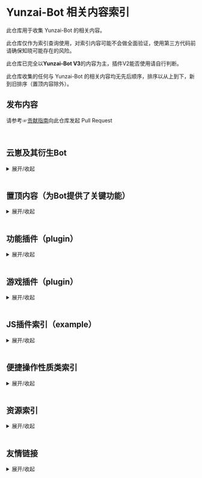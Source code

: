 # Yunzai-Bot 相关内容索引

此仓库用于收集 Yunzai-Bot 的相关内容。

此仓库仅作为索引查询使用，对索引内容可能不会做全面验证，使用第三方代码前请确保知晓可能存在的风险。

此仓库已完全以**Yunzai-Bot V3**的内容为主，插件V2能否使用请自行判断。

此仓库收集的任何与 Yunzai-Bot 的相关内容均无先后顺序，排序以从上到下，新到旧排序（置顶内容除外）。

## 发布内容

请参考☞[贡献指南](./CONTRIBUTING.md)向此仓库发起 Pull Request

<br>

## 云崽及其衍生Bot

<details><summary>展开/收起</summary>

| 名称 | 作者 | GitHub | Gitee | 备注  | 推荐使用优先级 |
|------| ---- | ------ | ----- | ----- | ----- |
| Yunzai-Bot 索引库 | [@渔火Arcadia](https://gitee.com/yhArcadia) | [☞GitHub](https://github.com/yhArcadia/Yunzai-Bot-plugins-index) | [☞Gitee](https://gitee.com/yhArcadia/Yunzai-Bot-plugins-index) | 云崽相关内容索引库 | - |
| Yunzai-Bot | [@Le-niao](https://gitee.com/Le-niao) | [☞GitHub](https://github.com/Le-niao/Yunzai-Bot) | [☞Gitee](https://gitee.com/Le-niao/Yunzai-Bot) | 原版 Yunzai | ■□□□□ |
| Yunzai-Bot-lite | [@听语惊花](https://github.com/Nwflower) | [☞GitHub](https://github.com/Nwflower/yunzai-bot-lite) | [☞Gitee](https://gitee.com/Nwflower/yunzai-bot-lite) | 轻量版，无原神功能 | □□□□□ |
| Miao-Yunzai | [@喵喵](https://gitee.com/yoimiya-kokomi) | [☞GitHub](https://github.com/yoimiya-kokomi/Miao-Yunzai) | [☞Gitee](https://gitee.com/yoimiya-kokomi/Miao-Yunzai) | 喵版 Yunzai | ■■■■■ |
| TRSS-Yunzai | [@时雨🌌星空](../../../../TimeRainStarSky) | [☞GitHub](https://github.com/TimeRainStarSky/Yunzai) | [☞Gitee](https://gitee.com/TimeRainStarSky/Yunzai) | Yunzai 应用端，支持多账号，支持协议端：go-cqhttp、ComWeChat、GSUIDCore、ICQQ、QQ频道、微信、KOOK、Telegram、Discord | ■■■■□ |
| Alemon-Bot | [@lemonade](https://github.com/ningmengchongshui/alemon) | [☞GitHub](https://github.com/ningmengchongshui/alemon) | [☞Gitee](https://gitee.com/ningmengchongshui/alemon) | [点击查看Alemon开发框架官方文档](http://ningmengchongshui.gitee.io/alemon) | ■■■□□ |

</details>

<br>

## 置顶内容（为Bot提供了关键功能）

<details><summary>展开/收起</summary>

| 名称  |  作者  | 备注  |
|-------| ----- |------ |
| [锅巴插件 (guoba-plugin)](https://gitee.com/guoba-yunzai/guoba-plugin) | [@zolay-poi](https://github.com/zolay-poi) | V3主要提供云崽的网页端后台管理界面功能；V2提供丝滑迁移V3功能。 |
| [戏天插件 (xitian-plugin)](https://gitee.com/XiTianGame/xitian-plugin) | [@戏天](https://github.com/XiTianGame) | 【该插件若报错请见其[issues/I6B5WW](https://gitee.com/XiTianGame/xitian-plugin/issues/I6B5WW)】提供js类插件管理功能 |
| [喵喵插件 (miao-plugin)](https://gitee.com/yoimiya-kokomi/miao-plugin) | [@喵喵](https://gitee.com/yoimiya-kokomi)| Miao-Plugin是一个Yunzai-Bot的升级插件，提供包括角色面板查询等升级功能 |
| [QQ频道插件（QQGuild-Plugin）](https://github.com/2y8e9h22/QQGuild-Plugin)|[@2y8e9h22](https://github.com/2y8e9h22)|安装本插件可以让你的频道机器人使用云崽的功能. ^_^|
| [图鉴 (Atlas)](https://github.com/Nwflower/atlas) | [@听语惊花](https://github.com/Nwflower/) | 支持原神和崩坏：星穹铁道的新一代图鉴插件 |

</details>

<br>

## 功能插件（plugin）
 
<details><summary>展开/收起</summary>

<!-- 请在表首添加新行 -->

| 名称  |  作者  | 备注  |
|-------| ----- |------ |
| [重置版千羽插件(reset-qianyu-plugin)](https://gitee.com/think-first-sxs/reset-qianyu-plugin) | [@think-first-sxs](https://gitee.com/think-first-sxs)   | 对千羽插件进行重置，优化功能，一个咕咕咕插件 |
| [涩图监听插件(nsfwjs-plugin)](https://gitee.com/CikeyQi/nsfwjs-plugin) | [@0卡苏打水](https://github.com/CikeyQi)  [@erzaozi](https://github.com/erzaozi) | 基于本地的免费涩图监听插件，得益于NSFWJS，检测速度极快。使用TensorFlow，低配置服务器也能流畅运行 |
| [AI绘图插件(mj-plugin)](https://gitee.com/CikeyQi/mj-plugin) | [@0卡苏打水](https://github.com/CikeyQi)  [@erzaozi](https://github.com/erzaozi) | 又一个AI绘图插件，使用Midjourney接口，实现在QQ内使用Midjourney生成图片 |
| [卿何插件(qinghe-plugin)](https://gitee.com/Tloml-Starry/qinghe-plugin) | [@Tloml-Starry](https://gitee.com/Tloml-Starry) | 提供各种娱乐功能，更多功能持续更新中...详情请看[Wiki](https://gitee.com/Tloml-Starry/qinghe-plugin/wikis/%E5%8A%9F%E8%83%BDWiki) |
| [碧蓝档案插件(BlueArchive-plugin)](https://gitee.com/all-thoughts-are-broken/blue-archive) | [@万念断绝](https://gitee.com/all-thoughts-are-broken) | 提供碧蓝档案的一些有用的或没有用的攻略帮助 |
| [库洛插件<br />(Yunzai-Kuro-Plugin)](https://github.com/TomyJan/Yunzai-Kuro-Plugin) | [@TomyJan](https://github.com/TomyJan) | 库洛游戏插件 |
|[小月插件 (xiaoyue-Plugin)](https://gitee.com/bule-Tech/xiaoyue-plugin) | [@bule-Tech](https://gitee.com/bule-Tech) | 由云溪院提供的最后一版小月插件,有戳一戳,抖音,blbl解析,插件及插件包安装等功能,现已无法更新 |
|[无用插件 (Useless-Plugin)](https://gitee.com/SmallK111407/useless-plugin) | [@曉K](https://gitee.com/SmallK111407) | 提供通过云崽随机发送云崽圈子一些人不寻常、逆天、乐子、搞笑、有趣等等的发言的功能 |
|[天如插件 (TianRu-plugin)](https://gitee.com/HDTianRu/TianRu-plugin)|[@天如](https://github.com/HDTianRu) |获取"提瓦特小助手"抽卡记录，执行各种语言代码，模拟指定QQ执行指令，生成二维码，将数字变成114514组合的恶臭数字....等各种小功能|
|[Phigros查分插件 (PhigrosLibrary-plugin)](https://github.com/Walkersifolia/PhigrosLibrary-plugin)|[@圈圈](https://github.com/Walkersifolia)|无需手动输入，获取SessionToken并绑定就可以从云端服务器查分，自动生成b19图片，精美的UI设计by[@七星](https://github.com/QiXingQXX)，插件内也给出了获取SessionToken的方式|
| [面板插件 (panel-plugin)](https://gitee.com/yunzai-panel/README) | [@硫酸钡Barite](../../../../CUZNIL) | 对[喵喵插件](https://gitee.com/yoimiya-kokomi/miao-plugin)的面板数据提供操作：转换旧版圣遗物格式、适配[Gspanel](https://github.com/monsterxcn/nonebot-plugin-gspanel)、备份面板 |
| [清凉插件 (ql-plugin)](https://gitee.com/xwy231321/ql-plugin) | [@xwy](https://gitee.com/xwy231321) | 随机二三次元图片，含限制级，清凉图插件重构版,并且包含某个神奇的文件,可以___🐴 |
| [云•冰祈 (Cloud_Icepray)](https://gitee.com/koinori/Icepray) | [@koinori](https://gitee.com/koinori) | 搭建于云端，集娱乐于管理功能于一身的轻量化插件 |
| [憨憨插件 (hanhan-plugin) ](https://github.com/hanhan258/hanhan-plugin) | [@憨憨](https://github.com/hanhan258)  [@ycxom](https://github.com/ycxom) | 支持ping、摩斯、url、base64等工具；JK、黑白丝、小姐姐、买家秀等图片功能；发癫、mc酱、随机柴郡、叼发言、来张叼图，俄罗斯转盘游戏等娱乐功能；还有搜一搜工具，支持市面上绝大部分搜索引擎和网站|
| [鳄梨插件 (Avocado-Plugin) ](https://github.com/Qz-Sean/avocado-plugin) | [@Qz-Sean](https://github.com/Qz-Sean) | 支持查询热映电影信息、天气查询、md渲染、灵活的网页预览与翻译、只为一个人疯狂(发癫)、抽象的指令规则|
| [寸幼萱插件(cunyx-plugin) ](https://gitee.com/cunyx/cunyx-plugin) | [@最好喝的小米粥](https://gitee.com/cunyx) [@等风来](https://gitee.com/Wind-is-so-strong) | 每日60秒、爱坤身份证、原神星铁信息查询、星铁原神前瞻内容及兑换码、二维码生成、encode编码和游玩淫趴小游戏(强烈建议阅读[README.md](https://gitee.com/cunyx/cunyx-plugin/blob/master/README.md)以获得更佳使用体验)|
| [ws插件(ws-plugin) ](https://gitee.com/xiaoye12123/ws-plugin)| [@小叶](https://gitee.com/xiaoye12123) | 提供了云崽通过ws连接onebot标准的机器人 |
| [文案插件(wenan-plugin) ](https://gitee.com/white-night-fox/wenan-plugin)| [@白夜狐狸](https://gitee.com/white-night-fox/projects)|提供了云崽回复类文案 |
| [牛牛大作战Beta(impart-pro-plugin) ](https://gitee.com/sumght/impart-pro-plugin)| [@sumght](https://gitee.com/sumght) | 牛牛大作战先行测试，男人之间细说的互动玩法(原银趴插件) |
| [阿尔萌插件 (armoe-plugin)](https://gitee.com/armoe-project/armoe-plugin)| [@真心](https://github.com/RealHeart) | 提供R6战绩查询、KOOK在线查询等功能|
| [星铁插件（StarRail-plugin）](https://gitee.com/hewang1an/StarRail-plugin)| [@鹤望兰](https://gitee.com/hewang1an) | 一个提供了崩坏星穹铁道部分查询功能的插件，如#星铁卡片 #星铁体力 #星铁收入 等|
| [阴天插件（Y-Tian-Plugin）](https://gitee.com/wan13877501248/y-tian-plugin)| [@Hello World](https://gitee.com/wan13877501248)  [@yuanpluss](https://gitee.com/yuanpluss) | 一个Yunzai-Bot V3小功能集成的插件包,集AI、娱乐、功能性于一体，让你的机器人变得更为全面且多功能。|
| [ChatGLM的api插件](https://gitee.com/394911284/chatztc) | [@蓝蓝的青金石](https://gitee.com/394911284) | 这是一个对接ChatGLM的聊天api的云崽bot插件 |
| [AFanSKyQs插件（FanSky_Qs）](https://github.com/AFanSKyQs/FanSky_Qs) | [ @AFanSKyQs](https://github.com/AFanSKyQs) |提瓦特小助手功能实现(队伍伤害等)、[打卡×魔晶系统]、OpenAI多模型拓展、票房查询、各图包整合收录触发等...|
| [七圣召唤战绩查询（call_of_seven_saints）](https://gitee.com/huangshx2001/call_of_seven_saints) | [@癫癫博士](https://gitee.com/huangshx2001) | 查询自己七圣召唤胜率以及卡牌喜好，目标用户应该是七圣召唤忠实玩家以及牌佬群机器人 |
| [屁股肉插件 (phi-plugin)](https://github.com/catrong/phi-plugin) | [@Catrong](https://github.com/Catrong) | 提供phigros现有曲目的曲目信息查询、个人rks计算、随机phigros曲目等功能 |
| [小雪插件 (XiaoXuePlugin)](https://gitee.com/XueWerY/XiaoXuePlugin) | [@XueWerY](https://gitee.com/XueWerY) | 让bot变得人性化，提升用户和bot的交互体验，提供bot更多的管理，提供更多的依赖库，拓展新功能效率高 |
| [R插件 (rconsole-plugin)](https://gitee.com/kyrzy0416/rconsole-plugin) | [@zhiyu](https://gitee.com/kyrzy0416) | 专门为朋友们写的Yunzai-Bot插件，专注图片分享和生活的插件！ |
| [光遇插件 (Tlon-Sky)](https://gitee.com/Tloml-Starry/Tlon-Sky) | [@Tloml-Starry](https://giett.com/Tloml-Starry)  [@自闭歆](https://gitee.com/xin-closing-fuse) | 《光·遇》游戏插件，功能列表[点此查看](https://gitee.com/Tloml-Starry/Tlon-Sky/raw/master/resource/%E5%8A%9F%E8%83%BD%E5%88%97%E8%A1%A8.png) |
| [WeLM对话插件 (WeLM-plugin)](https://github.com/JD1433223/WeLM-plugin) | [@JD](https://gitee.com/jd66666) [@兰罗摩](https://gitee.com/Arama_admin) [@书辞千楪](https://gitee.com/shuciqianye) | 提供个性ai问答、提问和续写(chatgpt下下下位替代)功能 |
| [枫叶插件 (hs-qiqi-Plugin)](https://plugin.fengye.ink/) | [@Kesally](https://gitee.com/kesally)  [@七七](https://gitee.com/fengyeplugin) | 提供多个AI对话，名片自动绑定uid，坤图，睡眠时间等有趣且实用的娱乐小功能 |
| [AI绘图插件 (ap-plugin)](https://gitee.com/yhArcadia/ap-plugin)     | [@渔火Arcadia](https://gitee.com/yhArcadia) [@苏苏](https://nahida.com.cn) | 提供AI绘图及其衍生功能：#以文生图、#以图生图、图片清晰术、生成“二次元的我”形象等|
| [小叶插件 (xiaoye-plugin)](https://gitee.com/xiaoye12123/xiaoye-plugin)     | [@小叶](https://gitee.com/xiaoye12123) | 模拟刷圣遗物和强化,可自定义概率 |
| [自动化插件 (auto-plugin)](https://github.com/Nwflower/auto-plugin) | [@听语惊花](https://github.com/Nwflower/) | 原神倒计时、自动发说说...可能是史上最强大的群名片更新插件。另外还提供了一些自动化小功能。 |
| [ChаtGPT问答插件（chаtgpt-plugin）](https://github.com/ikechan8370/chatgpt-plugin) | [@ikechan8370](https://github.com/ikechan8370) | ChаtGPT问答插件 |
| [榴莲插件 (liulian-plugin)](https://gitee.com/huifeidemangguomao/liulian-plugin) |[@会飞的芒果猫](https://gitee.com/huifeidemangguomao)[@萧枘](https://gitee.com/xiaoxiaorurui) | 一个Yunzai-Bot插件，提供原神地下地图、B站推送、插件管理等一些拓展功能(部分功能需要在云崽根目录下执行`pnpm install -P`安装依赖或安装图片加量包以保证正常使用) |
| [止水插件 (zhishui-plugin)](https://gitee.com/fjcq/zhishui-plugin) | [@止水](https://gitee.com/fjcq) | 搜剧插件 |
| [Recreation-plugin](https://github.com/QiuLing0/recreation-plugin) | [@QiuLing0](https://github.com/QiuLing0) | 基于YunzaiV3.0版本衍生娱乐插件，插件将不断集成娱乐工具 |
| [Python插件 (py-plugin)](https://gitee.com/realhuhu/py-plugin) | [@realhuhu](https://gitee.com/realhuhu) | 主要提供nonebot2机器人服务|
| [AI语音本地生成 (vits_yunzai_plugin)](https://gitee.com/sumght/vits_yunzai_plugin) | [@sumght-z](https://github.com/sumght-z) | 基于vits本地生成原神/崩三语音 [生成效果演示](https://www.bilibili.com/video/BV1ke4y1p7qq)|
| [TRSS 插件 (TRSS-Plugin)](https://Yunzai.TRSS.me) | [@时雨🌌星空](../../../../TimeRainStarSky) | 图片修复、图片背景去除、原神语音合成、系统信息、二维码生成、米哈游登录、Markdown、代码高亮、远程命令、文件操作、云盘操作 |
| [windoge-plugin](https://github.com/gxy12345/windoge-plugin) | [@gxy12345](https://github.com/gxy12345) | **【注意：该插件没有Gitee镜像】**提供一些**国际服**便捷功能，以及继续维护参考面板数据 |
| [椰奶插件 (yenai-plugin)](https://www.yenai.ren) | [@椰羊](https://github.com/yeyang52)| 提供Bot事件通知、搜图搜番、群管、Pixiv等功能 |
| [小飞插件 (xiaofei-plugin)](https://gitee.com/xfdown/xiaofei-plugin) | [@小飞](https://gitee.com/xfdown) | 多选点歌、天气查询、原神注册时间查询 |
| [l-plugin](https://github.com/liuly0322/l-plugin) | [@liuly0322](https://github.com/liuly0322) | 塔罗牌，抽签，骰子，今天吃什么，tex图片等 |
| [土块插件（QQ频道版） (earth-k-plugin)](https://gitee.com/diqiushengwu/earth-k-plugin) |  [@地球生物](https://gitee.com/diqiushengwu) [@曉K](https://gitee.com/SmallK111407) | 适用于QQ频道的土块插件，功能同下，详见插件帮助 |
| [土块插件 (earth-k-plugin)](https://gitee.com/SmallK111407/earth-k-plugin) | [@地球生物](https://gitee.com/diqiushengwu) [@曉K](https://gitee.com/SmallK111407) | 提供了猜语音、打我、练习记忆力小游戏，获取游戏内过场动画及角色PV，AI画图，卜卦，图片可视化点歌/视频/小说/漫画，原史（原神角色/圣遗物/武器/NPC等背景故事等）等功能 |
| [麟插件 (lin-plugin)](https://gitee.com/go-farther-and-farther/lin-plugin) | [@越追越远](https://gitee.com/go-farther-and-farther) | ai接口以及配置了相关设置的功能，全局点赞、复读打断等智能化工具,发送日志文件，一些查询功能等工具 |
| [碎月插件 (suiyue)](https://gitee.com/Acceleratorsky/suiyue)|[@碎月](https://gitee.com/Acceleratorsky) | 疫情，清晰度提升，搜番，搜磁力，疯狂星期四，计算器 |
| [闲心插件 (xianxin-plugin)](https://gitee.com/xianxincoder/xianxin-plugin) |[@闲心](https://gitee.com/xianxincoder) |是一个集米游社cos、米游社wiki攻略、B站up动态推送(支持长图模式)、神秘指令、群战小游戏、五子棋、21点等功能的插件 [喵崽版点我](https://gitee.com/masuzuillust/xianxin-plugin) [TRSS版点我](https://gitee.com/snowtafir/xianxin-plugin)|
| [白纸插件 (zhi-plugin)](https://github.com/HeadmasterTan/zhi-plugin)    | [@HeadmasterTan](https://github.com/HeadmasterTan) | 提供B站动态推送。优化云崽的“添加”功能，可在同一触发词下添加多个回复 |
| [成就插件 (achievements-plugin)](https://gitee.com/zolay-poi/achievements-plugin) | [@zolay-poi](https://gitee.com/zolay-poi) | 提供成就查漏、成就搜索等功能 |
| [抽卡插件 (flower-plugin)](https://github.com/Nwflower/flower-plugin) | [@听语惊花](https://github.com/Nwflower/) | 百连、单抽、文字狱、转生、隐形拉黑等 |
| [扩展插件 (Depot-js-plugin)](https://gitee.com/lycofuture/Depot-js-plugin) | [@Lycofuture](https://gitee.com/lycofuture) | 随心api，GTP-API，网页预览，woc 指令，风控处理 ，广播，QQ 凶吉查询 |
<!-- 请不要在此处添加行，请在此表格顶部添加 -->

</details>

<br>

## 游戏插件（plugin）

<details><summary>展开/收起</summary>

<!-- 请在表首添加新行 -->
| 名称  |  作者  | 备注  |
|-------| ----- |------ |
| [虚空插件 (akasha-terminal-plugin)](https://gitee.com/go-farther-and-farther/akasha-terminal-plugin) | [@越追越远](https://gitee.com/go-farther-and-farther) | 提供企鹅群游戏,目前实现了群内决斗,娶群友等有趣的小游戏 |
| [咸鱼插件 (xianyu-plugin)](https://gitee.com/suancaixianyu/xianyu-plugin) | [@酸菜咸鱼](https://gitee.com/suancaixianyu) | 一些群聊对战小游戏，没有文游的复杂体系，休闲娱乐，老少皆宜 |

<!-- 请不要在此处添加行，请在此表格顶部添加 -->

</details>

<br>

## JS插件索引（example）

<details><summary>展开/收起</summary>  

可以点击查看源码，另存为js文件来使用

<!-- 在“源码”列，链接指向的是该js文件的源码（raw）地址 -->
<!-- 请在表首添加新行 -->

| 名称  |  作者  | 源码 | 备注  |
| --- | --- | ---- | -------|
| [读取头像生产踹人表情包](https://gitee.com/Zyy955/Yunzai-Bot-plugin) | [@Zyy955](https://gitee.com/Zyy955) | [查看源码](https://gitee.com/Zyy955/Yunzai-Bot-plugin/blob/main/kick.js) |读取头像生产踹人表情包 适用于`miaozai`的icqq，`trss`的gocq群，私聊，频道插件|
| [踢人黑名单](https://gitee.com/sinds/yunzai-example) | [ @sinds](https://gitee.com/sinds) | [查看源码](https://gitee.com/sinds/yunzai-example/blob/master/Qinuos.js) |可以在q群上拉黑别人 然后自动检测发送者踢出|
| [设置主人](https://gitee.com/Zyy955/Yunzai-Bot-plugin) | [@Zyy955](https://gitee.com/Zyy955) | [查看源码](https://gitee.com/Zyy955/Yunzai-Bot-plugin/raw/main/SetMaster.js) |使用指令快捷设置主人 可在成为主人之后直接将指定用户添加为新的主人|
| [lol战绩查询](https://gitee.com/dungeonmaster/yunzai-example) | [@所有二刺螈都得死](https://gitee.com/dungeonmaster) | [查看源码](https://gitee.com/dungeonmaster/yunzai-example/blob/master/lol%E6%9F%A5%E8%AF%A2%E6%88%98%E7%BB%A9.js) |lol战绩查询，可以查询wegame隐藏战绩的|
| [搜磁力](https://gitee.com/dungeonmaster/yunzai-example) | [@所有二刺螈都得死](https://gitee.com/dungeonmaster) | [查看源码](https://gitee.com/dungeonmaster/yunzai-example/blob/master/%E6%90%9C%E7%A3%81%E5%8A%9B5.0.js) |搜磁力，帮你找到车牌号链接|
| [对联](https://gitee.com/dungeonmaster/yunzai-example) | [@所有二刺螈都得死](https://gitee.com/dungeonmaster) | [查看源码](https://gitee.com/dungeonmaster/yunzai-example/blob/master/%E5%AF%B9%E8%81%94.js) |和ai对对联的插件|
| [ai对比两件事物](https://gitee.com/dungeonmaster/yunzai-example) | [@所有二刺螈都得死](https://gitee.com/dungeonmaster) | [查看源码](https://gitee.com/dungeonmaster/yunzai-example/blob/master/ai%E5%AF%B9%E6%AF%94.js) |让ai锐评两件事物，需要魔法才能用哦~|
| [b站热搜](https://gitee.com/dungeonmaster/yunzai-example) | [@所有二刺螈都得死](https://gitee.com/dungeonmaster) | [查看源码](https://gitee.com/dungeonmaster/yunzai-example/blob/master/b%E7%AB%99%E7%83%AD%E6%90%9C.js) |b站热搜|
| [舔狗日记](https://gitee.com/dungeonmaster/yunzai-example) | [@所有二刺螈都得死](https://gitee.com/dungeonmaster) | [查看源码](https://gitee.com/dungeonmaster/yunzai-example/blob/master/%E8%88%94%E7%8B%97%E6%97%A5%E8%AE%B0.js) |舔狗日记|
| [迫害群友](https://gitee.com/liuhaof/Plugins) | [@Vzx.](https://gitee.com/liuhaof) | [查看源码](https://gitee.com/liuhaof/Plugins/blob/master/%E8%BF%AB%E5%AE%B3%E7%BE%A4%E5%8F%8B.js) | 使用文字魔法来迫害你的群友吧!  |
| [看看TA是男的女的](https://gitee.com/SmallK111407/onlyJS) | [@曉K](https://gitee.com/SmallK111407) | [查看源码](https://gitee.com/SmallK111407/onlyJS/blob/main/isBoyOrGirl/%5Bv1.3.5%5D%E7%9C%8B%E7%9C%8B%E4%BB%96%E6%98%AF%E7%94%B7%E7%9A%84%E5%A5%B3%E7%9A%84_isBoyOrGirl.js) | 单纯娱乐，如果at询问就是查看被询问人的QQ性别，如果非at就是随机性别 |
| [多样的ChatGPT](https://gitee.com/LostInLinearPast/sangboyunapi) | [@一只戏鸢](https://gitee.com/LostInLinearPast) | [查看源码](https://gitee.com/LostInLinearPast/sangboyunapi/blob/master/%E5%A4%9A%E6%A0%B7%E7%9A%84ChatGPT.js) | 有/无记忆、版本3.5/4.0，可/不可联网，共5种ChatGPT的api调用。源自[桑帛云api](https://api.lolimi.cn/) |
| [随机图片、语音、点阵字](https://gitee.com/LostInLinearPast/sangboyunapi) | [@一只戏鸢](https://gitee.com/LostInLinearPast) | [查看源码](https://gitee.com/LostInLinearPast/sangboyunapi/blob/master/%E9%9A%8F%E6%9C%BA%E5%9B%BE%E7%89%87%E3%80%81%E8%AF%AD%E9%9F%B3%E3%80%81%E7%82%B9%E9%98%B5%E5%AD%97.js) | 好康的图片、著名的语音、点阵字。源自[桑帛云api](https://api.lolimi.cn/) |
| [随机二次元壁纸](https://gitee.com/sailuo110/random-anime-wallpaper) | [@赛咯](https://gitee.com/sailuo110) | [查看源码](https://gitee.com/sailuo110/random-anime-wallpaper/blob/master/%E9%9A%8F%E6%9C%BA%E4%BA%8C%E6%AC%A1%E5%85%83.js) | 提供调用api随机发送二次元壁纸的功能。  |
| [抽签](https://gitee.com/qiannqq/yunzai-plugin-JS) | [@千奈千祁](https://gitee.com/QianNQQ) | [查看源码](https://gitee.com/qiannqq/yunzai-plugin-JS/raw/master/%E6%8A%BD%E7%AD%BE.js) | 随机抽取签文、宜和忌、小故事。每天只能抽一次，重复使用可查看当天抽到的签。 |
| [关键词提醒](https://gitee.com/qiannqq/yunzai-plugin-JS) | [@千奈千祁](https://gitee.com/QianNQQ) | [查看源码](https://gitee.com/qiannqq/yunzai-plugin-JS/raw/master/%E5%85%B3%E9%94%AE%E8%AF%8D%E6%8F%90%E9%86%92.js) | 在Bot所在的群聊内，如果有人提到了你设置的关键词，比如：屑千奈太屑了，即包含“千奈”关键词，Bot会提示消息至第一个主人（私聊） |
| [屏蔽指定指令，只有主人才可执行](https://gitee.com/qiannqq/yunzai-plugin-JS) | [@千奈千祁](https://gitee.com/QianNQQ) | [查看源码](https://gitee.com/qiannqq/yunzai-plugin-JS/raw/master/%E5%B1%8F%E8%94%BD%E6%8C%87%E5%AE%9A%E6%8C%87%E4%BB%A4%EF%BC%8C%E5%8F%AA%E6%9C%89%E4%B8%BB%E4%BA%BA%E6%89%8D%E5%8F%AF%E6%89%A7%E8%A1%8C.js) | 屏蔽指定指令，只有主人才可执行 |
| [模拟高考查分](https://gitee.com/qiannqq/yunzai-plugin-JS) | [@千奈千祁](https://gitee.com/QianNQQ) | [查看源码](https://gitee.com/qiannqq/yunzai-plugin-JS/raw/master/%E6%A8%A1%E6%8B%9F%E9%AB%98%E8%80%83%E6%9F%A5%E5%88%86.js) | 模拟紧张刺激的高考查分，看看你的分数能考上什么学校吧~ |
| [今日老婆](https://gitee.com/qiannqq/yunzai-plugin-JS) | [@千奈千祁](https://gitee.com/QianNQQ) | [查看源码](https://gitee.com/qiannqq/yunzai-plugin-JS/raw/master/%E4%BB%8A%E6%97%A5%E8%80%81%E5%A9%86.js) | 在群中随机抽取一位群友当老婆，每天只能抽一次 |
| [云崽上下班](https://gitee.com/qiannqq/yunzai-plugin-JS) | [@千奈千祁](https://gitee.com/QianNQQ) | [查看源码](https://gitee.com/qiannqq/yunzai-plugin-JS/raw/master/%E4%BA%91%E5%B4%BD%E4%B8%8A%E4%B8%8B%E7%8F%AD.js) | 云崽上下班，方便调试的时候屏蔽所有指令(想不到其它用途了 |
| [LoliconAPI（图片获取）](https://github.com/SakuraTairitsu/LoliconAPI)| [@枫](https://github.com/SakuraTairitsu) | [查看源码](https://raw.githubusercontent.com/SakuraTairitsu/LoliconAPI/main/LoliconAPI/LoliconAPI%5BV3%5D.js) | 从[Lolicon](https://api.lolicon.app/#/setu)图库获取单/多张随机或指定tag的图片 |
| [查委托](https://hlhs-nb.cn/DailyTask/item) | [@Hlhs](info@hlhs-nb.cn) | [查看源码](https://hlhs-nb.cn/download/%E6%9F%A5%E5%A7%94%E6%89%98.js)| 查询原神每日委托任务是否有隐藏成就 |
| [每日打卡](https://gitee.com/qiannqq/yunzai-plugin-JS) | [@千奈千祁](https://gitee.com/QianNQQ) | [查看源码](https://gitee.com/qiannqq/yunzai-plugin-JS/raw/master/%E6%AF%8F%E6%97%A5%E6%89%93%E5%8D%A1.js)| 每人每天随机幸运值（0-100），查看每天的首个欧皇 |
| [表情合成（纯js）](https://gitee.com/qiannqq/yunzai-plugin-JS) |[@千奈千祁](https://gitee.com/qiannqq) | [查看源码](https://gitee.com/qiannqq/yunzai-plugin-JS/raw/master/BQHC.js) | 无需Python，通过调用api来实现表情合成。 |
| [PxxnHub文本生成](https://gitee.com/Aliorpse/yunzai-pxxn-hub) | [@Aliorpse](https://gitee.com/Aliorpse) | [查看源码](https://gitee.com/Aliorpse/yunzai-pxxn-hub/blob/master/pxxnhub.js) | 奇奇怪怪的文本生成,[效果图](https://gitee.com/Aliorpse/yunzai-pxxn-hub/raw/master/%E6%95%88%E6%9E%9C%E5%9B%BE.gif) |
| [Faden发癫插件](https://github.com/Pretend-to/Faden_api_server) | [@秋山澪](https://github.com/Pretend-to) | [查看源码](https://github.com/Pretend-to/Faden_api_server/blob/main/yz-plugin/faden.js) |一款可以让你的bot对群友说客制化土味情话~~发癫~~的插件 |
| [MC-Wiki插件](https://github.com/Walkersifolia/mc-wiki) | [@圈圈](https://github.com/Walkersifolia) | [查看源码](https://github.com/Walkersifolia/mc-wiki/blob/main/mcwiki.js) |一款可以快捷查询mcwiki的插件，自动裁切并返回图片，还提供了网络不好情况时的返回链接功能 |
|[原神&星铁抽卡计算器](https://gitee.com/LumineAether/Genshin-StarRail-gacha-calculator)| [@荧之空](https://gitee.com/LumineAether) | [查看源码](https://gitee.com/LumineAether/Genshin-StarRail-gacha-calculator) | 根据玩家拥有的纠缠之缘/星轨专票数目以及角色池、武器/光锥池的水位、保底情况，计算出抽取指定数量的五星up角色和五星up武器/光锥的概率，并绘制出累积概率图|
| [vist语音合成](https://gitee.com/eulogyjiajia/vits-speech-synthesis) | [@空梦](https://gitee.com/eulogyjiajia) | [查看源码](https://gitee.com/eulogyjiajia/vits-speech-synthesis/raw/master/vits%E8%AF%AD%E9%9F%B3%E5%90%88%E6%88%90.js) | 使用vits接口进行语音合成，高清语音需要安装枫叶插件，支持原神，崩坏3，赛马娘 |
| [云崽Bot账号管理插件](../../../../CUZNIL/Yunzai-QQmanager) | [@硫酸钡Barite](../../../../CUZNIL) | [查看源码](https://gitee.com/CUZNIL/Yunzai-QQmanager/raw/master/QQmanager.js) | 管理[icqq云崽](https://gitee.com/yoimiya-kokomi/Yunzai-Bot)的多个BOT账号，支持掉线（封号）自动切换，查看多账号权重等功能。 |
| [给头衔](../../../../CUZNIL/Yunzai-giveTitle) | [@硫酸钡Barite](../../../../CUZNIL/) | [查看源码](../../../../CUZNIL/Yunzai-giveTitle/raw/master/giveTitle.js) | 让群友可以自己领想要的专属头衔。兼容QQ头衔长度判定，支持个性化回复。 |
| [表情包](https://github.com/ikechan8370/yunzai-meme/)|[@ikechan8370](https://github.com/ikechan8370)| [查看源码](https://raw.githubusercontent.com/ikechan8370/yunzai-meme/main/meme.js)|基于[meme-generator](https://github.com/MeetWq/meme-generator)的表情包插件。提供了一个默认的免费API，也可自行搭建使用。|
| [token填充](https://gitee.com/mcat0/tkhelp)  | [@mCat](https://gitee.com/mcat0) | [查看源码](https://gitee.com/mcat0/tkhelp/blob/master/TokenHelp.js) | 通过监测token和设别信息文件是否缺失来解决机器人掉线问题。 |
| [自定义卡池抽卡插件](https://gitee.com/wan13877501248/zdychouka) | [@Hello World](https://gitee.com/wan13877501248) | [查看源码](https://gitee.com/wan13877501248/zdychouka/raw/master/%E8%87%AA%E5%AE%9A%E4%B9%89%E5%8D%A1%E6%B1%A0%E6%8A%BD%E5%8D%A1%E6%8F%92%E4%BB%B6.js) | 提供原神自定义卡池抽卡的相关功能 |
| [MC插件](https://gitee.com/Aliorpse/Yunzai-McPlugins) | [@Aliorpse](https://gitee.com/Aliorpse/) | [查看源码](http://123.60.141.159/src/McPlugins/) | 提供Minecraft相关功能(服务器状态查询 正版玩家查询等) |
|[群聊小游戏](http://suancaixianyu.cn/xyjs)| [@酸菜咸鱼](https://gitee.com/suancaixianyu) | [查看源码](http://suancaixianyu.cn/xyjs) | 群聊小游戏插件，一些经典游戏等js插件|
| [喜报](https://gitee.com/bling_yshs/yunzaiv3-ys-plugin)|[@bling丶一闪](https://gitee.com/bling_yshs) | [查看源码](https://gitee.com/bling_yshs/yunzaiv3-ys-plugin/raw/master/%E5%96%9C%E6%8A%A5.js)|可以生成喜报并发送，[效果图](https://gitee.com/bling_yshs/yunzaiv3-ys-plugin/blob/master/res/%E5%96%9C%E6%8A%A5%E6%95%88%E6%9E%9C%E5%9B%BE.jpg)|
| [检测骂机器人进行处理](https://gitee.com/xiaoye12123/js) | [@小叶](https://gitee.com/xiaoye12123) | [查看源码](https://gitee.com/xiaoye12123/js/raw/master/%E6%BA%90%E7%A0%81%E5%8E%BB%E6%8E%89%E9%AA%82%E4%BA%BA%E8%AF%8D%E6%B1%87%E5%88%AB%E7%94%A8%E8%BF%99%E4%B8%AA.js) |检测群聊的消息,如果有at机器人或者提到机器人名字的消息中包含了违禁词的话就会进行处理 |
| [人物识别](https://gitee.com/shuciqianye/yunzai-AnimeTrace) | [@书辞千楪](https://gitee.com/shuciqianye) | [查看源码](https://gitee.com/shuciqianye/yunzai-AnimeTrace/raw/master/%E4%BA%BA%E7%89%A9%E8%AF%86%E5%88%AB.js) |可根据您提供的图片识别出图片中的日漫人物或游戏角色 |
| [飞花令](https://gitee.com/Nwflower/flower) | [@西北一枝花](https://gitee.com/Nwflower/) | [查看源码](https://gitee.com/Nwflower/flower/raw/master/飞花令.js) | 灵感来自于诗词大会。 |
| [js/cmd代码运行](https://gitee.com/Ivanyang725/yunzai_jsrun) | [@长野原烟花批发商](https://gitee.com/Ivanyang725) | [查看源码](https://gitee.com/Ivanyang725/yunzai_jsrun/raw/master/jsrun.js) | 在qq中运行js/cmd代码（有便利也有风险，谨慎使用） |
| [查询QQ等级信息](https://gitee.com/Tloml-Starry/114514) | [@Tloml-Starry](https://gitee.com/Tloml-Starry) | [查看源码](https://gitee.com/Tloml-Starry/114514/raw/master/%E3%80%8C%E6%9F%A5%E8%AF%A2%E3%80%8DQQ%E7%AD%89%E7%BA%A7%E4%BF%A1%E6%81%AF.js) | 查询QQ等级信息,及入网时间 |
| [光遇每日任务](https://gitee.com/xin-closing-fuse/sky-yunzai-v3-plugins) | [@自闭歆](https://gitee.com/xin-closing-fuse) | [查看源码](https://gitee.com/xin-closing-fuse/sky-yunzai-v3-plugins/raw/master/光遇.js) | 提供光遇每日任务的攻略数据来自[好游快爆](https://www.onebiji.com/hykb_tools/guangyu/rwgl/index.php) |
| [日群友](https://github.com/MyWifeAsuna/Fuck-QQGroup-Everyone) | [@MyWifeAsuna](https://github.com/MyWifeAsuna) | [查看源码](https://raw.githubusercontent.com/MyWifeAsuna/Fuck-QQGroup-Everyone/main/%E6%97%A5%E7%BE%A4%E5%8F%8B.js) | 新的一天从随机向群友发情开始 |
| [成分姬](https://github.com/ldcivan/ddcheck_plugin) | [@YujioNako](https://github.com/ldcivan) | [查看源码](https://raw.githubusercontent.com/ldcivan/ddcheck_plugin/main/%E6%9F%A5%E6%88%90%E5%88%86.js) | 看看你的B站成分，对比数据来自vtbs.moe |
| [真实评分](https://github.com/ldcivan/true_ranking_plugin) | [@YujioNako](https://github.com/ldcivan) | [查看源码](https://raw.githubusercontent.com/ldcivan/true_ranking_plugin/main/true_ranking.js) | 获取b站番剧长短评来手动计算实际的评分数据 |
| [战地战绩查询插件](https://github.com/ldcivan/bf_info_plugin) | [@YujioNako](https://github.com/ldcivan) | [查看源码](https://raw.githubusercontent.com/ldcivan/bf_info_plugin/main/bf_info.js) | 提供田野打架™1！5！代战绩查询服务的js插件 |
| [搜图插件](https://github.com/ldcivan/Yunzai_imgSearcher) | [@YujioNako](https://github.com/ldcivan) | [查看源码](https://raw.githubusercontent.com/ldcivan/Yunzai_imgSearcher/main/Yunzai_imgSearcher.js) | 一个基于saucenao api的轻量化识图插件，并提供QQ图片取直链功能|
| [WeLM的ai对话](https://gitee.com/shuciqianye/yunzai-custom-dialogue-welm) | [@JD](https://gitee.com/jd66666) [@兰罗摩](https://gitee.com/Arama_admin) [@书辞千楪](https://gitee.com/shuciqianye) | [查看源码](https://gitee.com/shuciqianye/yunzai-custom-dialogue-welm/blob/js-version/welm(JS).js) | 提供个性ai问答、提问和续写(chatgpt下下下位替代)功能 |
| [群管插件](https://gitee.com/clarlotte/Yunzai-Bot-V3-plugin) | [@clarlotte](https://gitee.com/clarlotte) | [查看源码](https://gitee.com/clarlotte/Yunzai-Bot-V3-plugin/blob/main/GroupSettings.js) | 提供Yunzai-Bot-V3的群管，代码已经整体进行了重构，使用起来更加方便，建议Bot为群主时使用该插件 |
| [give_me_some_heis](https://gitee.com/koinori/give_me_some_heis) | [@koinori](https://gitee.com/koinori) | [查看源码V2](https://gitee.com/koinori/give_me_some_heis/raw/master/give_me_some_heisV2.js) [查看源码V3](https://gitee.com/koinori/give_me_some_heis/raw/master/give_me_some_heisV3.js)| 麻溜滴，来点黑丝/白丝/jk/巨r/网红/足控三次元美图 |
| [更换节点](https://gitee.com/ThreeYi/sy_js_plugin) | [@sanyi](https://gitee.com/ThreeYi) | [查看源码](https://gitee.com/ThreeYi/sy_js_plugin/raw/master/%E6%9B%B4%E6%8D%A2%E8%8A%82%E7%82%B9.js)| 更换面板更新服务器 |
| [摸鱼人日历](https://github.com/AiYuuki/Yuuki-plugin-mini) | [@夕綺Yuuki](https://github.com/AiYuuki) | [查看源码](https://github.com/AiYuuki/Yuuki-plugin-mini/raw/main/Yuuki-mini-moyu.js)| 获取每日摸鱼人日报，支持自动推送 |
| [能不能好好说话](https://gitee.com/bling_yshs/yunzaiv3-ys-plugin)|[@bling丶一闪](https://gitee.com/bling_yshs) | [查看源码](https://gitee.com/bling_yshs/yunzaiv3-ys-plugin/raw/master/%E8%83%BD%E4%B8%8D%E8%83%BD%E5%A5%BD%E5%A5%BD%E8%AF%B4%E8%AF%9D.js)|发送拼音缩写可以得到原本的意思(注意需要安装一个依赖，请查看源码最上方的注释)|
| [入群验证](https://gitee.com/kesally/YzBotJsPluginLibrary) | [@kesally](https://gitee.com/kesally) | [查看源码V2](https://gitee.com/kesally/YzBotJsPluginLibrary/raw/master/v2/%E5%85%A5%E7%BE%A4%E9%AA%8C%E8%AF%81%E7%A0%81v2.js) [查看源码V3](https://gitee.com/kesally/YzBotJsPluginLibrary/raw/master/v3/%E5%85%A5%E7%BE%A4%E9%AA%8C%E8%AF%81%E7%A0%81v3%20By%20kesally.js) | 加群人机验证，最大限度的防止机器人加群 |
| [壁纸插件](https://gitee.com/ying_Sailor_uniform/wallpaperjs) | [@ying_Sailor_uniform](https://gitee.com/ying_Sailor_uniform) | [查看源码](https://gitee.com/ying_Sailor_uniform/wallpaperjs/raw/master/wallpaper.js) | 壁纸小插件，为云崽增加了壁纸功能 |
| [QA问答](https://gitee.com/xianxincoder/plugins) | [@闲心](https://gitee.com/xianxincoder) | [查看源码](https://gitee.com/xianxincoder/plugins/raw/master/QA%E9%97%AE%E7%AD%94.js) | QA问答小插件，其中内置多种问答类互动功能 |
| [谁艾特我](https://gitee.com/Saury-loser/Saury) | [@Saury](https://gitee.com/Saury-loser) | [查看源码](https://gitee.com/Saury-loser/Saury/raw/master/%E8%B0%81%E8%89%BE%E7%89%B9%E6%88%91.js) | 你点进一个99+的QQ群，发现有人艾特/回复过你，你满心期待地去查看，结果腾讯告诉你消息过多无法定义到上下文。现在你只需要这个插件即可找出到底是谁艾特了你。  |
| [鸭鸭照插件](https://github.com/MuXia-0326/YunzaiBotJsPluginMuXia) | [@MuXia](https://github.com/MuXia-0326) | [查看源码](https://github.com/MuXia-0326/YunzaiBotJsPluginMuXia/raw/master/muxia_duck_img.js) | 主动进行 早上好鸭 中午好鸭 晚上好鸭 晚安鸭 问好 |
| [今日日报插件](https://github.com/MuXia-0326/YunzaiBotJsPluginMuXia) | [@MuXia](https://github.com/MuXia-0326) | [查看源码](https://github.com/MuXia-0326/YunzaiBotJsPluginMuXia/raw/master/muxia_get_day_news.js) | 获取易即今日公众号的今日日报，支持自定义公众号（自行查看源码） |
| [点歌插件](https://gitee.com/xfdown/yun-zai-robot-plug-in/) | [@小飞](https://gitee.com/xfdown) | [查看源码](https://gitee.com/xfdown/yun-zai-robot-plug-in/raw/master/%E7%82%B9%E6%AD%8C%E6%8F%92%E4%BB%B6.js) | QQ/网易/酷我/酷狗点歌（支持多选） |
| [天气插件](https://gitee.com/xfdown/yun-zai-robot-plug-in/) | [@小飞](https://gitee.com/xfdown) | [查看源码](https://gitee.com/xfdown/yun-zai-robot-plug-in/raw/master/%E5%A4%A9%E6%B0%94%E6%8F%92%E4%BB%B6.js) | 请求腾讯天气网站进行页面截图 |
| [打他hithim](https://github.com/huzwu/hithim-plugin) | [@huzwu](https://github.com/huzwu) | [查看源码](https://raw.githubusercontent.com/huzwu/hithim-plugin/main/hithim.js) |  提供攻击他人并禁言或回血取消功能 |
| [more js](https://gitee.com/ying_Sailor_uniform/more-js) | [@呆呆的屑荧](https://gitee.com/ying_Sailor_uniform) | [查看源码V2](https://gitee.com/ying_Sailor_uniform/more-js/raw/master/more-js-V2.js) [查看源码V3](https://gitee.com/ying_Sailor_uniform/more-js/raw/master/more-js-V3.js)| 为V2云崽添加了随机美图，摸鱼日历，随机头像功能 |
| [文案类回复合集](https://gitee.com/huangshx2001/yunzai-js-plug-in) | [@癫癫博士](https://gitee.com/huangshx2001) | [查看源码](https://gitee.com/huangshx2001/yunzai-js-plug-in/raw/master/%E6%96%87%E6%A1%88%E7%B1%BB%E5%9B%9E%E5%A4%8D%E5%90%88%E9%9B%86.js) | 比较全的文案类api合集，日后打算整图片/资讯/音视频类合集，就不发在这占空间了，欢迎光临我的仓库查看！ |
| [cp卡片，文章生成](https://gitee.com/huangshx2001/yunzai-js-plug-in) | [@癫癫博士](https://gitee.com/huangshx2001) | [查看源码](https://gitee.com/huangshx2001/yunzai-js-plug-in/raw/master/cp%E5%8D%A1%E7%89%87%E3%80%81%E6%96%87%E7%94%9F%E6%88%90%E5%99%A8.js) | 生成cp卡片/文章，可快乐嗑cp或者恶心群友 |
| [派蒙一言](https://gitee.com/huangshx2001/yunzai-js-plug-in) | [@癫癫博士](https://gitee.com/huangshx2001) | [查看源码](https://gitee.com/huangshx2001/yunzai-js-plug-in/raw/master/%E6%B4%BE%E8%92%99%E4%B8%80%E8%A8%80V3.js) | 让指定的角色随机说一句话并且转换成语音！ |
| [表情制作](https://gitee.com/huangshx2001/yunzai-js-plug-in) | [@癫癫博士](https://gitee.com/huangshx2001) | [查看源码](https://gitee.com/huangshx2001/yunzai-js-plug-in/raw/master/%E8%A1%A8%E6%83%85%E5%88%B6%E4%BD%9C1.2(V3%E6%97%A0%E9%9C%80py).js) | 无需python就可体验表情制作功能，时不时增加支持的表情！       |
| [漂流瓶](https://gitee.com/huangshx2001/yunzai-js-plug-in) | [@癫癫博士](https://gitee.com/huangshx2001) | [查看源码](https://gitee.com/huangshx2001/yunzai-js-plug-in/raw/master/%E6%BC%82%E6%B5%81%E7%93%B6.js) | 记录当下心情丢出瓶子！或者查看他人分享捞起瓶子！ |
| [ 戳一戳语音/文字/表情包/禁言](https://gitee.com/huangshx2001/yunzai-js-plug-in) | [@癫癫博士](https://gitee.com/huangshx2001) | [查看源码](https://gitee.com/huangshx2001/yunzai-js-plug-in/raw/master/%E6%88%B3%E4%B8%80%E6%88%B3%E8%AF%AD%E9%9F%B3%E3%80%81%E6%96%87%E5%AD%97%E3%80%81%E8%A1%A8%E6%83%85%E5%8C%85%E3%80%81%E7%A6%81%E8%A8%80.js) | 可丰富的自定义机器人戳一戳反应的插件，事件，概率都可以调整，随机的就是最好的！ |
| [更多ai,更多欢乐!](https://gitee.com/huangshx2001/yunzai-js-plug-in) | [@癫癫博士](https://gitee.com/huangshx2001) | [查看源码](https://gitee.com/huangshx2001/yunzai-js-plug-in/raw/master/%E6%9B%B4%E5%A4%9Aai%EF%BC%8C%E6%9B%B4%E5%A4%9A%E5%BF%AB%E4%B9%90!.js) | 欢迎转学生韩国妹妹ai的加入！                                 |
<!-- 请不要在此处添加新行，请在此表格顶部添加 -->

</details>

<br>

## 便捷操作性质类索引

<details><summary>展开/收起</summary>

<!-- 请在表首添加新行 -->
| 名称 | 作者 | 备注 |
| --- | --- | --- |
| [⭐][TRSS Yunzai 管理脚本](https://TRSS.me) | [@时雨🌌星空](../../../../TimeRainStarSky) | 【置顶】提供 Yunzai-Bot 及 插件 一键安装与管理 功能，可用于 Windows / Linux / Mac / Android |
|[命令行插件安装脚本](https://gitee.com/yunxiyuan/yunzai-plugin-install)| [@云溪院](https://gitee.com/yunxiyuan/) | 适用于拥有git,curl,npm的系统，可多选安装 |
|[unidbg-fetch-qsign-gui](https://gitee.com/CikeyQi/unidbg-fetch-qsign-gui)| [@0卡苏打水](https://github.com/CikeyQi) | 适用于Windows端免环境一键启动的签名服务程序 |
| [白狐管理脚本](https://gitee.com/baihu433/Ubuntu-Yunzai) | [@白狐](https://gitee.com/baihu433) | 使用shell编写的 YZ/MZ/TZ 的一键部署和插件的一键安装与管理功能，支持Ubuntu系统,签名服务器管理脚本支持Linux全系统，插件管理脚本支持Linux和window全系统) |
| [纷沓葵云崽安装脚本](https://gitee.com/xrk114514/shell-Yunzai) | [@向日葵](https://gitee.com/xrk114514)<br>[@纷沓](https://gitee.com/zhou-ziming-zzm) | 更新啦，内置qqsign安装脚本，以及大幅度优化，除了时雨，Ubuntu谁的脚本还敢打？已与纷沓合并 |
| [Replit搭建Miao-Yunzai脚本](https://github.com/yzsong06/Replit-Nodejs-MiaoYunzai)| [@一只鬆](https://gitee.com/yzsong06) | 一键在Replit免费在线IDE平台搭建Miao-Yunzai机器人的脚本，完全免费托管与稳定运行 |
|[阴天图形化win脚本](https://gitee.com/wan13877501248/y-tian-pyscript/tree/master) | [@Hello World](https://gitee.com/wan13877501248) | 基于python编写的喵崽和插件的一键安装以及常见问题修复的win便捷图形化脚本 |
|[面向纯小白的云崽一键搭建脚本](https://gitee.com/cao100/caoyz.sh)| [@百草](https://gitee.com/cao100)| 针对纯小白的简易脚本，注：适用于Ubuntu|
|[Windows一键搭建签名api](https://gitee.com/touchscale/Qsign)| [@touchscale](https://gitee.com/touchscale_admin)| 提供一键搭建签名API包，注：仅适用于Windows|
|[签名API一键包](https://gitee.com/Alan_Brown/sign-easy)| [@古都 雨冬 寒夜](https://gitee.com/Alan_Brown)| 提供方便的签名API搭建办法 注：处于测试阶段，且目前仅适用于Linux系统如手机termux |
| [Go_Box_v2安装脚本](https://gitee.com/Liplay-1/YBOX_2) | [@Arc图一多](https://gitee.com/Liplay-1/YBOX) | 支持多个发行版Centos Ubuntu Debian 一键安装频道TRSS崽、柠檬崽（已适配）、新增Docker管理器、适配云崽、喵，新增一键配置API，支持插件安装和管理（包含柠檬）（Docker）  |
| [等风来Linux云崽管理脚本](http://dengfenglai.cloud) | [@等风来](https://gitee.com/Wind-is-so-strong) | 适用ubuntu和手机termux的云崽管理脚本，提供一些有用没用的鸡肋功能，小白鸽子精cv各位大佬写的脚本。 |
| [Mit_gancm安装QQBot](https://gitee.com/MIt-gancm/Linux-for-QQ-Bot/) | [@Mit_gancm](https://gitee.com/MIt-gancm) | 适用于linux乌班图 注：处于测试阶段 
| [阴天一键安装云崽](https://gitee.com/wan13877501248/yin-tian-tian-script-for-win) | [@Hello World](https://gitee.com/wan13877501248) | 个人电脑一键自动部署喵版云崽和阴天插件的windows简易C#脚本，不推荐服务器用户使用。 |
| [Bot-Help](https://gitee.com/ningmengchongshui/bot-help) | [@lemonade](https://gitee.com/ningmengchongshui/lemonade) | linux系统环境一键部署脚本 |
| [Ubuntu一键安装Miao-Yunzai脚本](https://gitee.com/paimon114514/termux-yunzai-cv-script) | [@htadiy](https://gitee.com/paimon114514) | 一个整合了Python和FFmpeg的一键安装Miao-Yunzai脚本。 |
| [3QNmoqy-Yunzai.bat Yunzai-Bot管理脚本](https://gitee.com/qiannqq/3QNmoqy-Yunzai-bat) | [@千奈千祁](https://gitee.com/qiannqq) | 在windows运行的Yunzai-Bot管理脚本 |
| [Yunzai-Bot小助手](https://github.com/ChuYao233/YunzaiBotHelper) | [ChuYao](https://github.com/ChuYao233) | Windows傻瓜式部署Yunzai-Bot,提供插件一键下载等功能。 |
| [云崽v3一键安装脚本](https://gitee.com/gainesville-11451411/mao) | [@甘城猫猫](https:/$gitee.com/gainesville-11451411) | 推荐Ubuntu18+ | 
<!-- 请不要在此处添加新行，请在此表格顶部添加 -->

</details>

<br>

## 资源索引

<details><summary>展开/收起</summary>

<!-- 请在表首添加新行 -->
| 名称 | 作者 | 备注 |
| --- | --- | --- |
|[简单js插件开发模板](https://gitee.com/Yae_Miko_Fox/yunzai_bot-plugin)|[@宫司喜欢坏事](https://gitee.com/Yae_Miko_Fox)|提供JavaScript和Java开发教程和yunzai插件开发模板|
|[HuggingFace部署签名服务](https://gitee.com/CikeyQi/QQsign_docs)| [@0卡苏打水](https://github.com/CikeyQi) | 在云端免费部署签名服务 |
|[好活合集](https://gitee.com/SmallK111407/goodjob-img)| [@曉K](https://gitee.com/SmallK111407) | 用于存储云崽圈子一些人不寻常、逆天、乐子、搞笑、有趣等等的发言。 |
| [云崽从入门到跑路](http://blog.renranwrong.top)|[@XuF163](https://github.com/XuF163)|一点优化维护体验的小寄能，写给新入坑的朋友[gitee镜像](https://gitee.com/xyzqwefd/Yunzai-ran-wrong-run) 【硬件向】 |
| [频道云崽搭建教程](https://gitee.com/cxyqiyue/yunzai-qqguild)|[@cxyqiyue](gitee.com/cxyqiyue)| Ubuntu | 推荐使用原版云崽搭建，qq号寄掉之后不会掉线 |
| [V3云崽手机搭建教程](../../../../CUZNIL/Yunzai-install/) | [@硫酸钡Barite](../../../../CUZNIL) | 图文并茂地演示安卓手机使用[时雨脚本](https://TRSS.me)搭建V3云崽BOT并安装插件登录使用的过程，也包含手机搭建前后会遇到的各种问题和解决方案。其他设备搭建遇到问题也可参考尝试解决。 |
| [Linux Docker安装教程](https://gitee.com/nuoyis/yunzai-docker-main) | [@诺依阁](https://gitee.com/nuoyis) | 从头带你docker安装避坑,新手可下载配置好的docker包 |
| [全服(包含国际服)获取Ck或Stoken.apk](https://gitee.com/Divinationhw/Yunzai-Bot-YJHQ) | [@DivinationHW](https://gitee.com/DivinationHW) | Android获取国服国际服Cookie和Stoken软件 |
| [Yunzai-Bot 文档中心](https://github.com/Xm798/Yunzai-Bot-Docs) | [@Xm798](https://github.com/Xm798) |提供yunzai相关内容[文档地址](https://docs.yunzai.org/) |
| [Quadratic element_photos](https://gitee.com/ejgk/quadratic-element-photos) | [@ejgk](https://gitee.com/ejgk) | 提供一些二次元图片，支持在线查看，正在持续更新中... |
| [⭐][喵喵面板背景图包](https://gitee.com/avang2003/miao-character) | [@阿旺](https://gitee.com/avang2003) | 由个人制作的miao-plugin的原神及星穹铁道面板背景图库 |
| [喵喵面板背景图包](https://github.com/lc-hongdou/gallery) | [@早餐不要在空腹的时候吃](https://github.com/lc-hongdou) | 提供由多人制作的miao-plugin的面板背景图库 |
| [喵喵面板背景图包](https://gitee.com/hbj2457/super-character) | [@hbj2457](https://gitee.com/hbj2457) | 喵喵插件 (miao-plugin)的面板背景图库 |
| [曉K体力模板2版背景图包](https://gitee.com/SmallK111407/BJT-Template) | [@曉K](https://gitee.com/SmallK111407) | xiaoyao-cvs-plugin的体力背景图库 |
| [体力背景图包](https://gitee.com/cv-hunag/BJT) | [@煌](https://gitee.com/cv-hunag) | xiaoyao-cvs-plugin的体力背景图库 |
| [星铁插件面板背景图包](https://gitee.com/yuan_hu_sheng/StarRail-plugin-PanelPic) | [@香菜](https://github.com/yhs21241) | StarRail-plugin的面板图库 |
<!-- 请不要在此处添加新行，请在此表格顶部添加 -->

</details>

<br>

## 友情链接

<details><summary>展开/收起</summary>

<!-- 请在表首添加新行 -->
| 名称 | 作者 | 功能介绍 | 备注  | 
| --- | --- | --- | --- |
| 出丑API | [@云溪院](https://gitee.com/yunxiyuan) | [点击查看出丑API使用介绍](https://yunxiyuan.xyz/archives/gaffe) | 收录云崽圈出丑记录[无用插件已自带接口调用] |
<!-- 请不要在此处添加新行，请在此表格顶部添加 -->  

</details>
